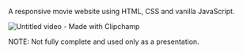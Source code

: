 A responsive movie website using HTML, CSS and vanilla JavaScript. 

![Untitled video - Made with Clipchamp](https://github.com/bogojevski8/Movie-site/assets/155783816/7c8b1aef-caa7-4885-9f86-c4d149d7e5aa)


NOTE: Not fully complete and used only as a presentation.

